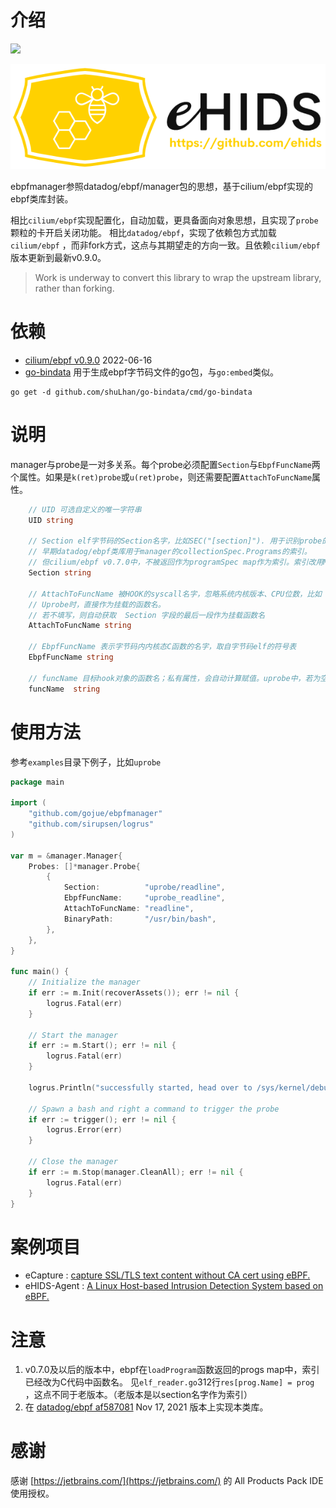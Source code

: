 # 介绍
[![](https://godoc.org/github.com/gojue/ebpfmanager?status.svg)](https://godoc.org/github.com/gojue/ebpfmanager)

![HoneyGopher](./ehids-logo-1.png)

ebpfmanager参照datadog/ebpf/manager包的思想，基于cilium/ebpf实现的ebpf类库封装。

相比`cilium/ebpf`实现配置化，自动加载，更具备面向对象思想，且实现了`probe`颗粒的卡开启关闭功能。 相比`datadog/ebpf`，实现了依赖包方式加载`cilium/ebpf`
，而非fork方式，这点与其期望走的方向一致。且依赖`cilium/ebpf`版本更新到最新v0.9.0。
>Work is underway to convert this library to wrap the upstream library, rather than forking.


# 依赖

* [cilium/ebpf v0.9.0](https://github.com/cilium/ebpf/releases/tag/v0.9.0)    2022-06-16
* [go-bindata](https://github.com/shuLhan/go-bindata/cmd/go-bindata)  用于生成ebpf字节码文件的go包，与`go:embed`类似。
```shell
go get -d github.com/shuLhan/go-bindata/cmd/go-bindata
```

# 说明
manager与probe是一对多关系。每个probe必须配置`Section`与`EbpfFuncName`两个属性。如果是`k(ret)probe`或`u(ret)probe`，则还需要配置`AttachToFuncName`属性。
```go
    // UID 可选自定义的唯一字符串
    UID string
    
    // Section elf字节码的Section名字，比如SEC("[section]"). 用于识别probe的类型[ku](ret)?probe/xdp/(raw_)?tracepoint/tc等
    // 早期datadog/ebpf类库用于manager的collectionSpec.Programs的索引。
    // 但cilium/ebpf v0.7.0中，不被返回作为programSpec map作为索引。索引改用MatchFuncName
    Section string
    
    // AttachToFuncName 被HOOK的syscall名字，忽略系统内核版本、CPU位数，比如 mkdirat 会被转换为__x64_sys_mkdirat、__ia32_sys_mkdirat等
    // Uprobe时，直接作为挂载的函数名。
    // 若不填写，则自动获取  Section 字段的最后一段作为挂载函数名   
    AttachToFuncName string
    
    // EbpfFuncName 表示字节码内内核态C函数的名字，取自字节码elf的符号表
    EbpfFuncName string
    
    // funcName 目标hook对象的函数名；私有属性，会自动计算赋值。uprobe中，若为空，则使用offset。
    funcName  string
```

# 使用方法

参考`examples`目录下例子，比如`uprobe`

```go
package main

import (
	"github.com/gojue/ebpfmanager"
	"github.com/sirupsen/logrus"
)

var m = &manager.Manager{
	Probes: []*manager.Probe{
		{
			Section:          "uprobe/readline",
			EbpfFuncName:     "uprobe_readline",
			AttachToFuncName: "readline",
			BinaryPath:       "/usr/bin/bash",
		},
	},
}

func main() {
	// Initialize the manager
	if err := m.Init(recoverAssets()); err != nil {
		logrus.Fatal(err)
	}

	// Start the manager
	if err := m.Start(); err != nil {
		logrus.Fatal(err)
	}

	logrus.Println("successfully started, head over to /sys/kernel/debug/tracing/trace_pipe")

	// Spawn a bash and right a command to trigger the probe
	if err := trigger(); err != nil {
		logrus.Error(err)
	}

	// Close the manager
	if err := m.Stop(manager.CleanAll); err != nil {
		logrus.Fatal(err)
	}
}
```

# 案例项目

* eCapture : [capture SSL/TLS text content without CA cert using eBPF.](https://github.com/ehids/ecapture)
* eHIDS-Agent : [A Linux Host-based Intrusion Detection System based on eBPF.](https://github.com/ehids/ehids-agent)

# 注意

1. v0.7.0及以后的版本中，ebpf在`loadProgram`函数返回的progs map中，索引已经改为C代码中函数名。 见`elf_reader.go`312行`res[prog.Name] = prog`
   ，这点不同于老版本。（老版本是以section名字作为索引）
2. 在 [datadog/ebpf af587081](https://github.com/DataDog/ebpf/commit/af5870810f0b2c2f9ba996d02db16955de58266f)  Nov 17,
   2021 版本上实现本类库。

# 感谢

感谢 [https://jetbrains.com/](https://jetbrains.com/) 的 All Products Pack IDE使用授权。